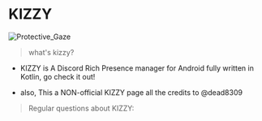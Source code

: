 # KIZZY
![Protective_Gaze](https://user-images.githubusercontent.com/117464679/204165951-ad35cf10-687e-4f00-a898-82aa51c2238a.png)

> what's kizzy? 
 * KIZZY is A Discord Rich Presence manager for Android fully written in Kotlin, go check it out! 

+ also, This a NON-official KIZZY page all the credits to @dead8309

> Regular questions about KIZZY:
 > 
